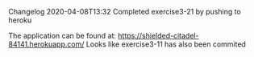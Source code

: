 Changelog 2020-04-08T13:32
Completed exercise3-21 by pushing to heroku

The application can be found at:
https://shielded-citadel-84141.herokuapp.com/
Looks like exercise3-11 has also been commited
